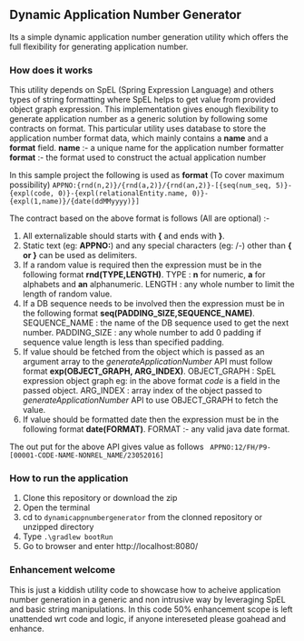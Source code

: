## Dynamic Application Number Generator
Its a simple dynamic application number generation utility which offers the full flexibility for generating application number.

### How does it works
This utility depends on SpEL (Spring Expression Language) and others types of string formatting where SpEL helps to get value
from provided object graph expression. This implementation gives enough flexibility to generate application number as a generic solution
by following some contracts on format. This particular utility uses database to store the application number format data, which mainly 
contains a **name** and a **format** field.
**name** :- a unique name for the application number formatter
**format** :- the format used to construct the actual application number

In this sample project the following is used as **format** (To cover maximum possibility)
```APPNO:{rnd(n,2)}/{rnd(a,2)}/{rnd(an,2)}-[{seq(num_seq, 5)}-{expl(code, 0)}-{expl(relationalEntity.name, 0)}-{expl(1,name)}/{date(ddMMyyyy)}]```

The contract based on the above format is follows (All are optional) :-

1. All externalizable should starts with **{** and ends with **}**.
2. Static text (eg: **APPNO:**) and any special characters (eg: /-) other than **{ or }** can be used as delimiters. 
3. If a random value is required then the expression must be in the following format **rnd(TYPE,LENGTH)**.
   TYPE : **n** for numeric, **a** for alphabets and **an** alphanumeric.
   LENGTH : any whole number to limit the length of random value.
4. If a DB sequence needs to be involved then the expression must be in the following format **seq(PADDING_SIZE,SEQUENCE_NAME)**.
   SEQUENCE_NAME : the name of the DB sequence used to get the next number.
   PADDING_SIZE : any whole number to add 0 padding if sequence value length is less than specified padding.
5. If value should be fetched from the object which is passed as an argument array to the *generateApplicationNumber* API must
   follow format **exp(OBJECT_GRAPH, ARG_INDEX)**.
   OBJECT_GRAPH : SpEL expression object graph eg: in the above format *code* is a field in the passed object.
   ARG_INDEX : array index of the object passed to *generateApplicationNumber* API to use OBJECT_GRAPH to fetch the value.
6. If value should be formatted date then the expression must be in the following format **date(FORMAT)**.
   FORMAT :- any valid java date format.
   
The out put for the above API gives value as follows
``` APPNO:12/FH/P9-[00001-CODE-NAME-NONREL_NAME/23052016]```
   
### How to run the application
1. Clone this repository or download the zip
2. Open the terminal
3. cd to ```dynamicappnumbergenerator``` from the clonned repository or unzipped directory
4. Type ```.\gradlew bootRun```
5. Go to browser and enter http://localhost:8080/

### Enhancement welcome
This is just a kiddish utility code to showcase how to acheive application number generation in a generic and non intrusive way by
leveraging SpEL and basic string manipulations. In this code 50% enhancement scope is left unattended wrt code and logic, if anyone 
intereseted please goahead and enhance.
 
 
